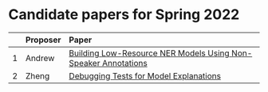 
# Candidate papers for Spring 2022

|    | Proposer    | Paper |
|:---|:------------|:------|
| 1  |      Andrew       |    [Building Low-Resource NER Models Using Non-Speaker Annotations](https://cogcomp.seas.upenn.edu/page/publication_view/941) |
| 2  |      Zheng        |    [Debugging Tests for Model Explanations](https://arxiv.org/pdf/2011.05429.pdf) |
